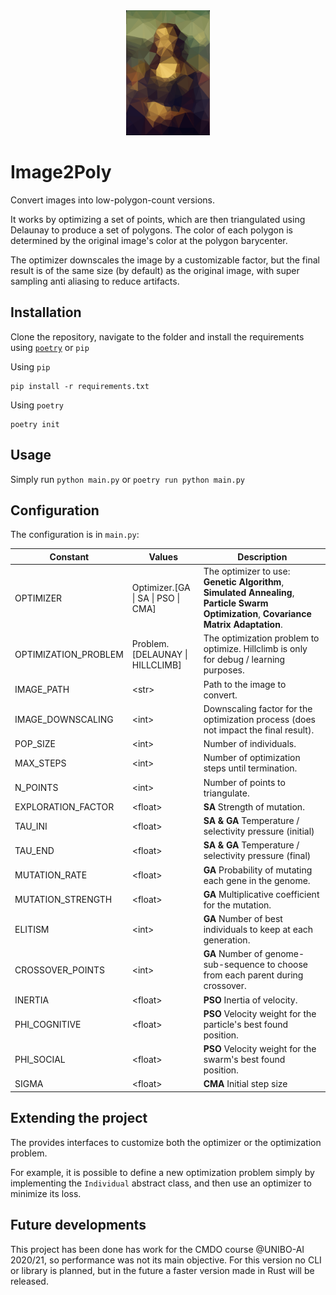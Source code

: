 <div align="center">
    <img src="assets/monnalisa_poly.png" style="height:200px">
</div>

# Image2Poly
Convert images into low-polygon-count versions.

It works by optimizing a set of points, which are then triangulated using Delaunay to produce a set of polygons.
The color of each polygon is determined by the original image's color at the polygon barycenter.

The optimizer downscales the image by a customizable factor, but the final result is of the same size (by default) as the original image, with super sampling anti aliasing to reduce artifacts. 

## Installation
Clone the repository, navigate to the folder and install the requirements using [`poetry`](https://github.com/python-poetry/poetry) or `pip`

Using `pip`
```
pip install -r requirements.txt
```

Using `poetry`
```
poetry init
```

## Usage
Simply run `python main.py` or `poetry run python main.py`

## Configuration
The configuration is in `main.py`:

| Constant | Values | Description |
| --- | --- | --- |
| OPTIMIZER | Optimizer.[GA \| SA \| PSO \| CMA] | The optimizer to use: **Genetic Algorithm**, **Simulated Annealing**, **Particle Swarm Optimization**, **Covariance Matrix Adaptation**.
| OPTIMIZATION_PROBLEM | Problem.[DELAUNAY \| HILLCLIMB] | The optimization problem to optimize. Hillclimb is only for debug / learning purposes. |
| IMAGE_PATH | \<str> | Path to the image to convert. |
| IMAGE_DOWNSCALING | \<int> | Downscaling factor for the optimization process (does not impact the final result). |
| POP_SIZE | \<int> | Number of individuals. |
| MAX_STEPS | \<int> | Number of optimization steps until termination. |
| N_POINTS | \<int> | Number of points to triangulate. |
| EXPLORATION_FACTOR | \<float> | **SA** Strength of mutation. |
| TAU_INI | \<float> | **SA & GA** Temperature / selectivity pressure (initial) |
| TAU_END | \<float> | **SA & GA** Temperature / selectivity pressure (final) |
| MUTATION_RATE | \<float> | **GA** Probability of mutating each gene in the genome. |
| MUTATION_STRENGTH | \<float> | **GA** Multiplicative coefficient for the mutation. |
| ELITISM | \<int> | **GA** Number of best individuals to keep at each generation. |
| CROSSOVER_POINTS | \<int> | **GA** Number of genome-sub-sequence to choose from each parent during crossover. |
| INERTIA | \<float> | **PSO** Inertia of velocity. |
| PHI_COGNITIVE | \<float> | **PSO** Velocity weight for the particle's best found position. |
| PHI_SOCIAL | \<float> | **PSO** Velocity weight for the swarm's best found position. |
| SIGMA | \<float> | **CMA** Initial step size |

## Extending the project
The provides interfaces to customize both the optimizer or the optimization problem.

For example, it is possible to define a new optimization problem simply by implementing the `Individual` abstract class, and then use an optimizer to minimize its loss.

## Future developments
This project has been done has work for the CMDO course @UNIBO-AI 2020/21, so performance was not its main objective. 
For this version no CLI or library is planned, but in the future a faster version made in Rust will be released.